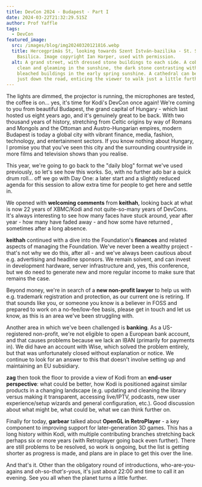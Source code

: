 ```yaml
---
title: DevCon 2024 - Budapest - Part I
date: 2024-03-22T21:32:29.515Z
author: Prof Yaffle
tags:
  - DevCon
featured_image:
  src: /images/blog/img20240320121816.webp
  title: Hercegprímás St, looking towards Szent István-bazilika - St. Stephen's
    Basilica. Image copyright Ian Harper, used with permission.
  alt: A grand street, with dressed stone buildings to each side. A cobbled road -
    clean and gleaming in the sunshine, the dark stone contrasting with the
    bleached buildings in the early spring sunshine. A cathedral can be seen
    just down the road, enticing the viewer to walk just a little further.
---
```

The lights are dimmed, the projector is running, the microphones are tested, the coffee is on... yes, it's time for Kodi's DevCon once again! We're coming to you from beautiful Budapest, the grand capital of Hungary - which last hosted us eight years ago, and it's genuinely great to be back. With two thousand years of history, stretching from Celtic origins by way of Romans and Mongols and the Ottoman and Austro-Hungarian empires, modern Budapest is today a global city with vibrant finance, media, fashion, technology, and entertainment sectors. If you know nothing about Hungary, I promise you that you've seen this city and the surrounding countryside in more films and television shows than you realise.

This year, we're going to go back to the "daily blog" format we've used previously, so let's see how this works. So, with no further ado bar a quick drum roll... off we go with Day One: a later start and a slightly reduced agenda for this session to allow extra time for people to get here and settle in.

We opened with **welcoming comments** from **keithah**, looking back at what is now 22 years of XBMC/Kodi and not quite-so-many years of DevCons. It's always interesting to see how many faces have stuck around, year after year - how many have faded away - and how some have returned , sometimes after a long absence.

**keithah** continued with a dive into the Foundation's **finances** and related aspects of managing the Foundation. We've never been a wealthy project - that's not why we do this, after all - and we've always been cautious about e.g. advertising and headline sponsors. We remain solvent, and can invest in development hardware, server infrastructure and, yes, this conference, but we do need to generate new and more regular income to make sure that remains the case.

Beyond money, we're in search of a **new non-profit lawyer** to help us with e.g. trademark registration and protection, as our current one is retiring. If that sounds like you, or someone you know is a believer in FOSS and prepared to work on a no-fee/low-fee basis, please get in touch and let us know, as this is an area we've been struggling with.

Another area in which we've been challenged is **banking**.  As a US-registered non-profit, we're not eligible to open a European bank account, and that causes problems because we lack an IBAN (primarily for payments in). We did have an account with Wise, which solved the problem entirely, but that was unfortunately closed without explanation or notice. We continue to look for an answer to this that doesn't involve setting up and maintaining an EU subsidiary.

**zag** then took the floor to provide a view of Kodi from an **end-user perspective**: what could be better, how Kodi is positioned against similar products in a changing landscape (e.g. updating and cleaning the library versus making it transparent, accessing live/IPTV, podcasts, new user experience/setup wizards and general configuration, etc.). Good discussion about what might be, what could be, what we can think further on.

Finally for today, **garbear** talked about **OpenGL in RetroPlayer** - a key component to improving support for later-generation 3D games. This has a long history within Kodi, with multiple contributing branches stretching back perhaps six or more years (with Retroplayer going back even further). There are still problems to be resolved, so work is ongoing, but the list is getting shorter as progress is made, and plans are in place to get this over the line.

And that's it. Other than the obligatory round of introductions, who-are-you-agains and oh-so-*that's*-yous, it's just about 22:00 and time to call it an evening. See you all when the planet turns a little further.